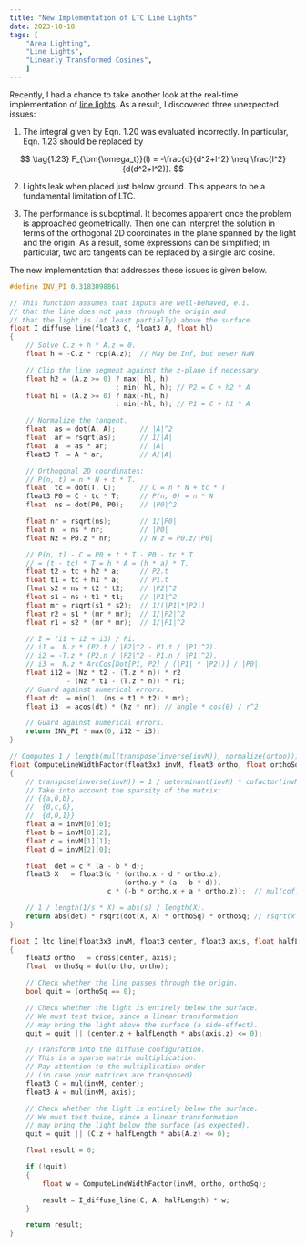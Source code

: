 ```yaml
---
title: "New Implementation of LTC Line Lights"
date: 2023-10-18
tags: [
    "Area Lighting",
    "Line Lights",
    "Linearly Transformed Cosines",
    ]
---
```


Recently, I had a chance to take another look at the real-time implementation of [line lights](https://blogs.unity3d.com/2017/04/17/linear-light-shading-with-linearly-transformed-cosines/). As a result, I discovered three unexpected issues:

1. The integral given by Eqn. 1.20 was evaluated incorrectly. In particular, Eqn. 1.23 should be replaced by

$$ \tag{1.23}
    F_{\bm{\omega_t}}(l) = -\frac{d}{d^2+l^2} \neq \frac{l^2}{d(d^2+l^2)}.
$$

2. Lights leak when placed just below ground. This appears to be a fundamental limitation of LTC.

3. The performance is suboptimal. It becomes apparent once the problem is approached geometrically. Then one can interpret the solution in terms of the orthogonal 2D coordinates in the plane spanned by the light and the origin. As a result, some expressions can be simplified; in particular, two arc tangents can be replaced by a single arc cosine.

<!--more-->

The new implementation that addresses these issues is given below.

```c++
#define INV_PI 0.3183098861

// This function assumes that inputs are well-behaved, e.i.
// that the line does not pass through the origin and
// that the light is (at least partially) above the surface.
float I_diffuse_line(float3 C, float3 A, float hl)
{
	// Solve C.z + h * A.z = 0.
	float h = -C.z * rcp(A.z); 	// May be Inf, but never NaN

	// Clip the line segment against the z-plane if necessary.
	float h2 = (A.z >= 0) ? max( hl, h)
						  : min( hl, h); // P2 = C + h2 * A
	float h1 = (A.z >= 0) ? max(-hl, h)
						  : min(-hl, h); // P1 = C + h1 * A

	// Normalize the tangent.
	float  as = dot(A, A); 		// |A|^2
	float  ar = rsqrt(as);  	// 1/|A|
	float  a  = as * ar;  		// |A|
	float3 T  = A * ar;	   		// A/|A|

	// Orthogonal 2D coordinates:
	// P(n, t) = n * N + t * T.
	float  tc = dot(T, C);		// C = n * N + tc * T
	float3 P0 = C - tc * T;  	// P(n, 0) = n * N
	float  ns = dot(P0, P0); 	// |P0|^2

    float nr = rsqrt(ns);       // 1/|P0|
    float n  = ns * nr;         // |P0|
    float Nz = P0.z * nr;       // N.z = P0.z/|P0|

    // P(n, t) - C = P0 + t * T - P0 - tc * T
    // = (t - tc) * T = h * A = (h * a) * T.
    float t2 = tc + h2 * a;     // P2.t
    float t1 = tc + h1 * a;     // P1.t
    float s2 = ns + t2 * t2;    // |P2|^2
    float s1 = ns + t1 * t1;    // |P1|^2
    float mr = rsqrt(s1 * s2);  // 1/(|P1|*|P2|)
    float r2 = s1 * (mr * mr);  // 1/|P2|^2
    float r1 = s2 * (mr * mr);  // 1/|P1|^2

    // I = (i1 + i2 + i3) / Pi.
    // i1 =  N.z * (P2.t / |P2|^2 - P1.t / |P1|^2).
    // i2 = -T.z * (P2.n / |P2|^2 - P1.n / |P1|^2).
    // i3 =  N.z * ArcCos[Dot[P1, P2] / (|P1| * |P2|)] / |P0|.
    float i12 = (Nz * t2 - (T.z * n)) * r2
              - (Nz * t1 - (T.z * n)) * r1;
    // Guard against numerical errors.
    float dt  = min(1, (ns + t1 * t2) * mr);
    float i3  = acos(dt) * (Nz * nr); // angle * cos(θ) / r^2

    // Guard against numerical errors.
    return INV_PI * max(0, i12 + i3);
}

// Computes 1 / length(mul(transpose(inverse(invM)), normalize(ortho))).
float ComputeLineWidthFactor(float3x3 invM, float3 ortho, float orthoSq)
{
    // transpose(inverse(invM)) = 1 / determinant(invM) * cofactor(invM).
    // Take into account the sparsity of the matrix:
    // {{a,0,b},
    //  {0,c,0},
    //  {d,0,1}}
    float a = invM[0][0];
    float b = invM[0][2];
    float c = invM[1][1];
    float d = invM[2][0];

    float  det = c * (a - b * d);
    float3 X   = float3(c * (ortho.x - d * ortho.z),
                            (ortho.y * (a - b * d)),
                        c * (-b * ortho.x + a * ortho.z));  // mul(cof, ortho)

    // 1 / length(1/s * X) = abs(s) / length(X).
    return abs(det) * rsqrt(dot(X, X) * orthoSq) * orthoSq; // rsqrt(x^2) * x^2 = x
}

float I_ltc_line(float3x3 invM, float3 center, float3 axis, float halfLength)
{
    float3 ortho   = cross(center, axis);
    float  orthoSq = dot(ortho, ortho);

    // Check whether the line passes through the origin.
    bool quit = (orthoSq == 0);

    // Check whether the light is entirely below the surface.
    // We must test twice, since a linear transformation
    // may bring the light above the surface (a side-effect).
	quit = quit || (center.z + halfLength * abs(axis.z) <= 0);

    // Transform into the diffuse configuration.
    // This is a sparse matrix multiplication.
    // Pay attention to the multiplication order
    // (in case your matrices are transposed).
    float3 C = mul(invM, center);
    float3 A = mul(invM, axis);

    // Check whether the light is entirely below the surface.
    // We must test twice, since a linear transformation
    // may bring the light below the surface (as expected).
    quit = quit || (C.z + halfLength * abs(A.z) <= 0);

    float result = 0;

    if (!quit)
    {
        float w = ComputeLineWidthFactor(invM, ortho, orthoSq);

        result = I_diffuse_line(C, A, halfLength) * w;
    }

    return result;
}
```